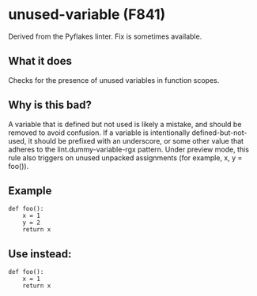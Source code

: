 # unused-variable (F841)
Derived from the Pyflakes linter.
Fix is sometimes available.
## What it does
Checks for the presence of unused variables in function scopes.
## Why is this bad?
A variable that is defined but not used is likely a mistake, and should
be removed to avoid confusion.
If a variable is intentionally defined-but-not-used, it should be
prefixed with an underscore, or some other value that adheres to the
lint.dummy-variable-rgx pattern.
Under preview mode, this rule also
triggers on unused unpacked assignments (for example, x, y = foo()).
## Example
```
def foo():
    x = 1
    y = 2
    return x
```
## Use instead:
```
def foo():
    x = 1
    return x
```